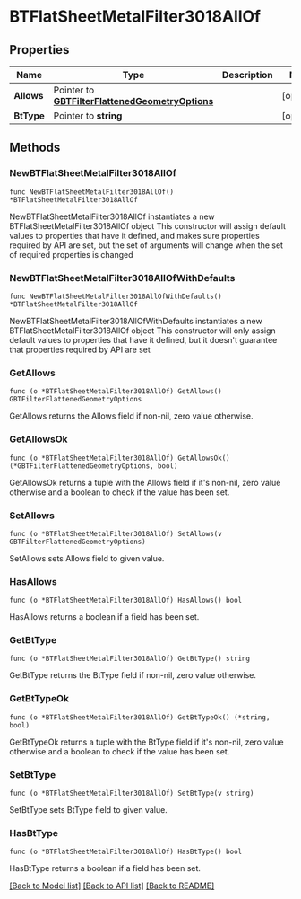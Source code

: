 # BTFlatSheetMetalFilter3018AllOf

## Properties

Name | Type | Description | Notes
------------ | ------------- | ------------- | -------------
**Allows** | Pointer to [**GBTFilterFlattenedGeometryOptions**](GBTFilterFlattenedGeometryOptions.md) |  | [optional] 
**BtType** | Pointer to **string** |  | [optional] 

## Methods

### NewBTFlatSheetMetalFilter3018AllOf

`func NewBTFlatSheetMetalFilter3018AllOf() *BTFlatSheetMetalFilter3018AllOf`

NewBTFlatSheetMetalFilter3018AllOf instantiates a new BTFlatSheetMetalFilter3018AllOf object
This constructor will assign default values to properties that have it defined,
and makes sure properties required by API are set, but the set of arguments
will change when the set of required properties is changed

### NewBTFlatSheetMetalFilter3018AllOfWithDefaults

`func NewBTFlatSheetMetalFilter3018AllOfWithDefaults() *BTFlatSheetMetalFilter3018AllOf`

NewBTFlatSheetMetalFilter3018AllOfWithDefaults instantiates a new BTFlatSheetMetalFilter3018AllOf object
This constructor will only assign default values to properties that have it defined,
but it doesn't guarantee that properties required by API are set

### GetAllows

`func (o *BTFlatSheetMetalFilter3018AllOf) GetAllows() GBTFilterFlattenedGeometryOptions`

GetAllows returns the Allows field if non-nil, zero value otherwise.

### GetAllowsOk

`func (o *BTFlatSheetMetalFilter3018AllOf) GetAllowsOk() (*GBTFilterFlattenedGeometryOptions, bool)`

GetAllowsOk returns a tuple with the Allows field if it's non-nil, zero value otherwise
and a boolean to check if the value has been set.

### SetAllows

`func (o *BTFlatSheetMetalFilter3018AllOf) SetAllows(v GBTFilterFlattenedGeometryOptions)`

SetAllows sets Allows field to given value.

### HasAllows

`func (o *BTFlatSheetMetalFilter3018AllOf) HasAllows() bool`

HasAllows returns a boolean if a field has been set.

### GetBtType

`func (o *BTFlatSheetMetalFilter3018AllOf) GetBtType() string`

GetBtType returns the BtType field if non-nil, zero value otherwise.

### GetBtTypeOk

`func (o *BTFlatSheetMetalFilter3018AllOf) GetBtTypeOk() (*string, bool)`

GetBtTypeOk returns a tuple with the BtType field if it's non-nil, zero value otherwise
and a boolean to check if the value has been set.

### SetBtType

`func (o *BTFlatSheetMetalFilter3018AllOf) SetBtType(v string)`

SetBtType sets BtType field to given value.

### HasBtType

`func (o *BTFlatSheetMetalFilter3018AllOf) HasBtType() bool`

HasBtType returns a boolean if a field has been set.


[[Back to Model list]](../README.md#documentation-for-models) [[Back to API list]](../README.md#documentation-for-api-endpoints) [[Back to README]](../README.md)


